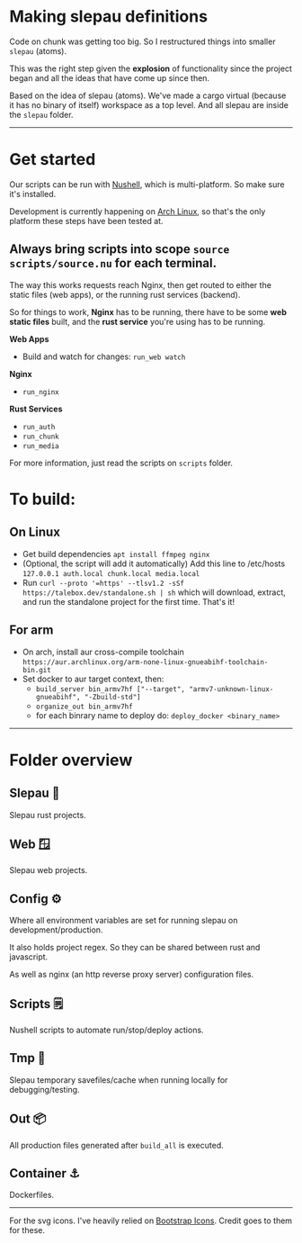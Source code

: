 # Making slepau definitions

Code on chunk was getting too big. So I restructured things into smaller `slepau` (atoms).

This was the right step given the **explosion** of functionality 
since the project began and all the ideas that have come up since then.

Based on the idea of slepau (atoms). We've made a cargo virtual (because it has no binary of itself) workspace as a top level. And all slepau are inside the `slepau` folder.

---
# Get started

Our scripts can be run with [Nushell](https://nushell.sh/), which is multi-platform. So make sure it's installed.

Development is currently happening on [Arch Linux](https://wiki.archlinux.org/), so that's the only platform these steps have been tested at.

## Always bring scripts into scope `source scripts/source.nu` for each terminal.

The way this works requests reach Nginx, then get routed to either the static files (web apps), or the running rust services (backend).

So for things to work, <b>Nginx</b> has to be running, there have to be some <b>web static files</b> built, and the <b>rust service</b> you're using has to be running.

<b>Web Apps</b>

- Build and watch for changes: `run_web watch`

<b>Nginx</b>

- `run_nginx`

<b>Rust Services</b>

- `run_auth`
- `run_chunk`
- `run_media`


For more information, just read the scripts on `scripts` folder.

# To build:

## On Linux
- Get build dependencies `apt install ffmpeg nginx`
- (Optional, the script will add it automatically) Add this line to /etc/hosts `127.0.0.1 auth.local chunk.local media.local`
- Run `curl --proto '=https' --tlsv1.2 -sSf https://talebox.dev/standalone.sh | sh` which will download, extract, and run the standalone project for the first time. That's it!

## For arm
- On arch, install aur cross-compile toolchain `https://aur.archlinux.org/arm-none-linux-gnueabihf-toolchain-bin.git`
- Set docker to aur target context, then:
    - `build_server bin_armv7hf ["--target", "armv7-unknown-linux-gnueabihf", "-Zbuild-std"]`
	- `organize_out bin_armv7hf`
    - for each binrary name to deploy do: `deploy_docker <binary_name>`
---
# Folder overview

## Slepau 🔩

Slepau rust projects.

## Web 🪟

Slepau web projects.

## Config ⚙

Where all environment variables are set for running slepau on development/production.

It also holds project regex. So they can be shared between rust and javascript.

As well as nginx (an http reverse proxy server) configuration files.

## Scripts 🗒

Nushell scripts to automate run/stop/deploy actions.

## Tmp 🧪

Slepau temporary savefiles/cache when running locally for debugging/testing.

## Out 📦

All production files generated after `build_all` is executed.

## Container ⚓

Dockerfiles.

---

For the svg icons. I've heavily relied on [Bootstrap Icons](https://icons.getbootstrap.com/). Credit goes to them for these.